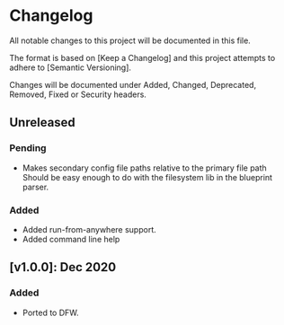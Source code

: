 # Changelog

All notable changes to this project will be documented in this file.

The format is based on [Keep a Changelog] and this project attempts to adhere to [Semantic Versioning].

Changes will be documented under Added, Changed, Deprecated, Removed, Fixed or Security headers.

## Unreleased
### Pending
- Makes secondary config file paths relative to the primary file path
	Should be easy enough to do with the filesystem lib in the blueprint parser.

### Added
- Added run-from-anywhere support.
- Added command line help

## [v1.0.0]: Dec 2020
### Added
- Ported to DFW.

